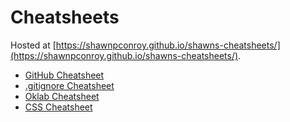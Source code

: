# Cheatsheets
Hosted at [https://shawnpconroy.github.io/shawns-cheatsheets/](https://shawnpconroy.github.io/shawns-cheatsheets/).

* [GitHub Cheatsheet](github-cheatsheet.md)
* [.gitignore Cheatsheet](gitignore-cheatsheet.md)
* [Oklab Cheatsheet](oklab-cheatsheet.md)
* [CSS Cheatsheet](css-cheatsheet.md)
